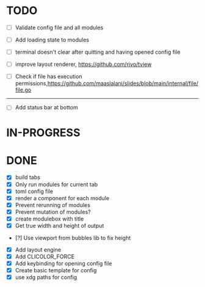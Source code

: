 # TODO

- [ ] Validate config file and all modules
- [ ] Add loading state to modules

- [ ] terminal doesn't clear after quitting and having opened config file
- [ ] improve layout renderer, https://github.com/rivo/tview
- [ ] Check if file has execution permissions,https://github.com/maaslalani/slides/blob/main/internal/file/file.go

---

- [ ] Add status bar at bottom

# IN-PROGRESS

# DONE

- [x] build tabs
- [x] Only run modules for current tab
- [x] toml config file
- [x] render a component for each module
- [x] Prevent rerunning of modules
- [x] Prevent mutation of modules?
- [x] create modulebox with title
- [x] Get true width and height of output
- [?] Use viewport from bubbles lib to fix height
- [x] Add layout engine
- [x] Add CLICOLOR_FORCE
- [x] Add keybinding for opening config file
- [x] Create basic template for config
- [x] use xdg paths for config
